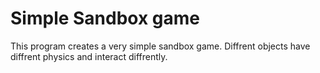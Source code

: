 # Simple Sandbox game

This program creates a very simple sandbox game. Diffrent objects have diffrent physics and interact diffrently.
